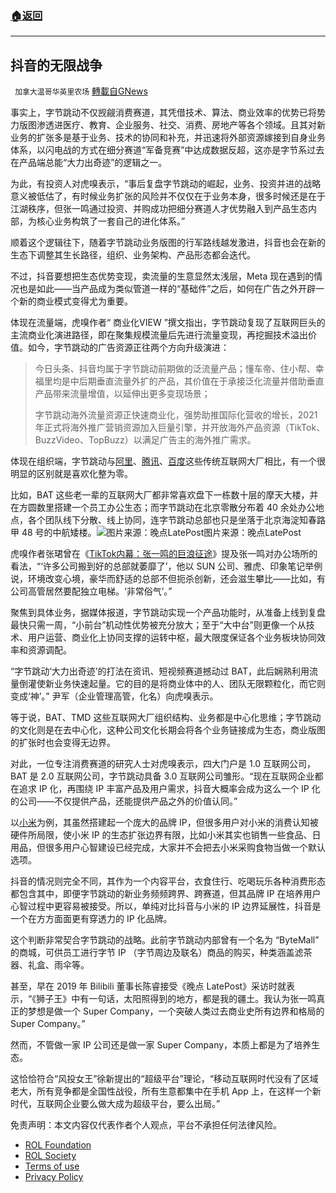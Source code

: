 ###  [:house:返回](README.md)
---


## 抖音的无限战争
` 加拿大温哥华英里农场` [轉載自GNews](https://gnews.org/zh-hans/2526037/)

事实上，字节跳动不仅觊觎消费赛道，其凭借技术、算法、商业效率的优势已将势力版图渗透进医疗、教育、企业服务、社交、消费、房地产等各个领域。且其对新业务的扩张多是基于业务、技术的协同和补充，并迅速将外部资源嫁接到自身业务体系，以闪电战的方式在细分赛道“军备竞赛”中达成数据反超，这亦是字节系过去在产品端总能“大力出奇迹”的逻辑之一。
 
为此，有投资人对虎嗅表示，“事后复盘字节跳动的崛起，业务、投资并进的战略意义被低估了，有时候业务扩张的风险并不仅仅在于业务本身，很多时候还是在于江湖秩序，但张一鸣通过投资、并购成功把细分赛道人才优势融入到产品生态内部，为核心业务构筑了一套自己的进化体系。”
 
顺着这个逻辑往下，随着字节跳动业务版图的行军路线越发激进，抖音也会在新的生态下调整其生长路径，组织、业务架构、产品形态都会迭代。
 
不过，抖音要想把生态优势变现，卖流量的生意显然太浅层，Meta 现在遇到的情况也是如此——当产品成为类似管道一样的“基础件”之后，如何在广告之外开辟一个新的商业模式变得尤为重要。
 
体现在流量端，虎嗅作者“ 商业化VIEW ”撰文指出，字节跳动复现了互联网巨头的主流商业化演进路径，即在聚集规模流量后先进行流量变现，再挖掘技术溢出价值。如今，字节跳动的广告资源正往两个方向升级演进：

> 今日头条、抖音均属于字节跳动前期做的泛流量产品；懂车帝、住小帮、幸福里均是中后期垂直流量外扩的产品，其价值在于承接泛化流量并借助垂直产品带来流量增值，以延伸出更多变现场景；
> 
> 字节跳动海外流量资源正快速商业化，强势助推国际化营收的增长，2021 年正式将海外推广营销资源加入巨量引擎，并开放海外产品资源（TikTok、BuzzVideo、TopBuzz）以满足广告主的海外推广需求。

体现在组织端，字节跳动与[阿里](http://stock.finance.sina.com.cn/usstock/quotes/BABA.html)、[腾讯](http://stock.finance.sina.com.cn/hkstock/quotes/00700.html)、[百度](http://stock.finance.sina.com.cn/usstock/quotes/BIDU.html)这些传统互联网大厂相比，有一个很明显的区别就是喜欢化整为零。
 
比如，BAT 这些老一辈的互联网大厂都非常喜欢盘下一栋数十层的摩天大楼，并在方圆数里搭建一个员工办公生态；而字节跳动在北京零散分布着 40 余处办公地点，各个团队线下分散、线上协同，连字节跳动总部也只是坐落于北京海淀知春路甲 48 号的中航矮楼。![图片来源：晚点LatePost](https://n.sinaimg.cn/tech/crawl/104/w550h354/20220514/ecf4-82a482411c4e6c57affedf57e61df093.png)图片来源：晚点LatePost
 
虎嗅作者张珺曾在《[TikTok内幕：张一鸣的巨浪征途](https://www.huxiu.com/article/539143.html)》提及张一鸣对办公场所的看法，“‘许多公司搬到好的总部就萎靡了’，他以 SUN 公司、雅虎、印象笔记举例说，环境改变心境，豪华而舒适的总部不但扼杀创新，还会滋生攀比——比如，有公司高管居然要配独立电梯。‘非常俗气’。”
 
聚焦到具体业务，据媒体报道，字节跳动实现一个产品功能时，从准备上线到复盘最快只需一周，“小前台”机动性优势被充分放大；至于“大中台”则更像一个从技术、用户运营、商业化上协同支撑的运转中枢，最大限度保证各个业务板块协同效率和资源调配。
 
“字节跳动‘大力出奇迹’的打法在资讯、短视频赛道撼动过 BAT，此后娴熟利用流量倒灌使新业务快速起量。它的目的是将商业体中的人、团队无限颗粒化，而它则变成‘神’。” 尹军（企业管理高管，化名）向虎嗅表示。
 
等于说，BAT、TMD 这些互联网大厂组织结构、业务都是中心化思维；字节跳动的文化则是在去中心化，这种公司文化长期会将各个业务链接成为生态，商业版图的扩张时也会变得无边界。
 
对此，一位专注消费赛道的研究人士对虎嗅表示，四大门户是 1.0 互联网公司，BAT 是 2.0 互联网公司，字节跳动具备 3.0 互联网公司雏形。“现在互联网企业都在追求 IP 化，再围绕 IP 丰富产品及用户需求，抖音大概率会成为这么一个 IP 化的公司——不仅提供产品，还能提供产品之外的价值认同。”
 
以[小米](http://stock.finance.sina.com.cn/usstock/quotes/XIACY.html)为例，其虽然搭建起一个庞大的品牌 IP，但很多用户对小米的消费认知被硬件所局限，使小米 IP 的生态扩张边界有限，比如小米其实也销售一些食品、日用品，但很多用户心智建设已经完成，大家并不会把去小米采购食物当做一个默认选项。
 
抖音的情况则完全不同，其作为一个内容平台，衣食住行、吃喝玩乐各种消费形态都包含其中，即便字节跳动的新业务频频跨界、跨赛道，但其品牌 IP 在培养用户心智过程中更容易被接受。所以，单纯对比抖音与小米的 IP 边界延展性，抖音是一个在方方面面更有穿透力的 IP 化品牌。
 
这个判断非常契合字节跳动的战略。此前字节跳动内部曾有一个名为 “ByteMall” 的商城，可供员工进行字节 IP （字节周边及联名）商品的购买，种类涵盖滤茶器、礼盒、雨伞等。
 
甚至，早在 2019 年 Bilibili 董事长陈睿接受《晚点 LatePost》采访时就表示，“《狮子王》中有一句话，太阳照得到的地方，都是我的疆土。我认为张一鸣真正的梦想是做一个 Super Company，一个突破人类过去商业史所有边界和格局的 Super Company。”
 
然而，不管做一家 IP 公司还是做一家 Super Company，本质上都是为了培养生态。
 
这恰恰符合“风投女王”徐新提出的“超级平台”理论，“移动互联网时代没有了区域老大，所有竞争都是全国性战役，所有生意都集中在手机 App 上，在这样一个新时代，互联网企业要么做大成为超级平台，要么出局。”

免责声明：本文内容仅代表作者个人观点，平台不承担任何法律风险。
  
- [ROL Foundation](https://rolfoundation.org/)
- [ROL Society](https://rolsociety.org/)
- [Terms of use](https://gnews.org/terms-of-use-3/)
- [Privacy Policy](https://gnews.org/privacy-policy/)
